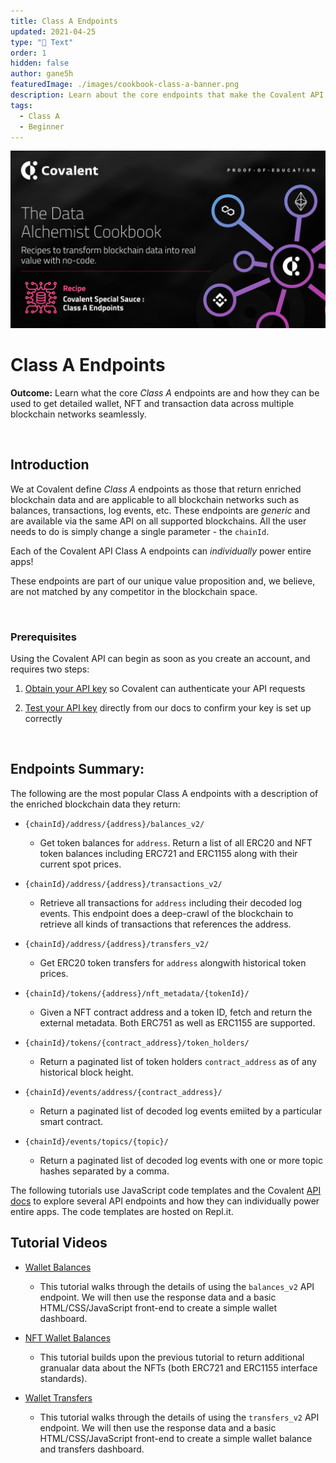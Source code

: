 ```yaml
---
title: Class A Endpoints
updated: 2021-04-25
type: "📝 Text"
order: 1
hidden: false
author: gane5h
featuredImage: ./images/cookbook-class-a-banner.png
description: Learn about the core endpoints that make the Covalent API best-in-class.
tags: 
  - Class A
  - Beginner
---
```


![Class A Banner logo](./images/cookbook-class-a-banner.png)


# Class A Endpoints
<Aside>

**Outcome:** Learn what the core *Class A* endpoints are and how they can be used to get detailed wallet, NFT and transaction data across multiple blockchain networks seamlessly.

</Aside>

&nbsp;
## Introduction
We at Covalent define *Class A* endpoints as those that return enriched blockchain data and are applicable to all blockchain networks such as balances, transactions, log events, etc. These endpoints are *generic* and are available via the same API on all supported blockchains. All the user needs to do is simply change a single parameter - the `chainId`. 

<Aside>

Each of the Covalent API Class A endpoints can *individually* power entire apps!

</Aside>

These endpoints are part of our unique value proposition and, we believe, are not matched by any competitor in the blockchain space. 

&nbsp;
### Prerequisites

<Aside>

Using the Covalent API can begin as soon as you create an account, and requires two steps:

1. [Obtain your API key](https://www.covalenthq.com/platform/#/auth/register) so Covalent can authenticate your API requests

2. [Test your API key](https://www.covalenthq.com/docs/api/) directly from our docs to confirm your key is set up correctly

</Aside>

&nbsp;
## Endpoints Summary:
The following are the most popular Class A endpoints with a description of the enriched blockchain data they return: 

<Definitions>

- `{chainId}/address/{address}/balances_v2/`
  - Get token balances for `address`. Return a list of all ERC20 and NFT token balances including ERC721 and ERC1155 along with their current spot prices.

- `{chainId}/address/{address}/transactions_v2/`
  - Retrieve all transactions for `address` including their decoded log events. This endpoint does a deep-crawl of the blockchain to retrieve all kinds of transactions that references the address.

- `{chainId}/address/{address}/transfers_v2/`
  - Get ERC20 token transfers for `address` alongwith historical token prices.

- `{chainId}/tokens/{address}/nft_metadata/{tokenId}/`
  - Given a NFT contract address and a token ID, fetch and return the external metadata. Both ERC751 as well as ERC1155 are supported.

- `{chainId}/tokens/{contract_address}/token_holders/`
  - Return a paginated list of token holders `contract_address` as of any historical block height.

- `{chainId}/events/address/{contract_address}/`
  - Return a paginated list of decoded log events emiited by a particular smart contract.

- `{chainId}/events/topics/{topic}/`
  - Return a paginated list of decoded log events with one or more topic hashes separated by a comma.

</Definitions>


The following tutorials use JavaScript code templates and the Covalent [API docs](https://www.covalenthq.com/docs/api/#overview) to explore several API endpoints and how they can individually power entire apps. The code templates are hosted on Repl.it. 

## Tutorial Videos

<Definitions>

- [Wallet Balances](https://repl.it/@1millionwallets/Template-Wallet-Balance-Dashboard-JavaScript#README.md)
  - This tutorial walks through the details of using the `balances_v2` API endpoint. We will then use the response data and a basic HTML/CSS/JavaScript front-end to create a simple wallet dashboard.

- [NFT Wallet Balances](https://repl.it/@1millionwallets/Template-NFTWalletBalanceJS#README.md)
  - This tutorial builds upon the previous tutorial to return additional granualar data about the NFTs (both ERC721 and ERC1155 interface standards).

- [Wallet Transfers](https://repl.it/@1millionwallets/Template-Wallet-Balance-and-Transfers#README.md)
  - This tutorial walks through the details of using the `transfers_v2` API endpoint. We will then use the response data and a basic HTML/CSS/JavaScript front-end to create a simple wallet balance and transfers dashboard.

</Definitions>
